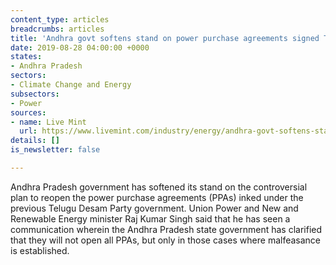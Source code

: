 ```yaml
---
content_type: articles
breadcrumbs: articles
title: 'Andhra govt softens stand on power purchase agreements signed TDP: R K Singh'
date: 2019-08-28 04:00:00 +0000
states:
- Andhra Pradesh
sectors:
- Climate Change and Energy
subsectors:
- Power
sources:
- name: Live Mint
  url: https://www.livemint.com/industry/energy/andhra-govt-softens-stand-on-power-purchase-agreements-signed-tdp-r-k-singh-1566380718553.html
details: []
is_newsletter: false

---
```

Andhra Pradesh government has softened its stand on the controversial plan to reopen the power purchase agreements (PPAs) inked under the previous Telugu Desam Party government. Union Power and New and Renewable Energy minister Raj Kumar Singh said that he has seen a communication wherein the Andhra Pradesh state government has clarified that they will not open all PPAs, but only in those cases where malfeasance is established.
